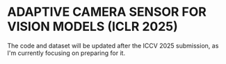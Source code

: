 # ADAPTIVE CAMERA SENSOR FOR VISION MODELS (ICLR 2025)

The code and dataset will be updated after the ICCV 2025 submission, as I'm currently focusing on preparing for it.
